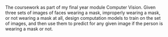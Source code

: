 The coursework as part of my final year module Computer Vision. Given three sets of images of faces wearing a mask, improperly wearing a mask, or not wearing a mask at all, design computation models to train on the set of images, and then use them to predict for any given image if the person is wearing a mask or not.  
